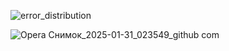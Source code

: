 ![error_distribution](https://github.com/user-attachments/assets/25b8ffa3-c556-4210-9a24-f6c5b853e7eb)

![Opera Снимок_2025-01-31_023549_github com](https://github.com/user-attachments/assets/01b539f6-cc82-405c-b1ca-f7366690e140)
